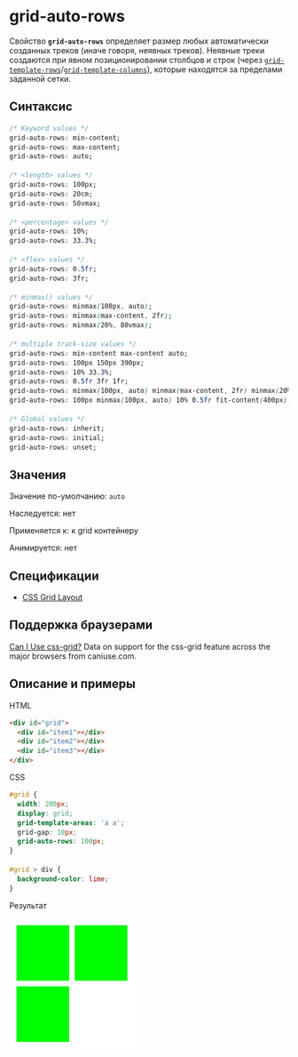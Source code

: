 # grid-auto-rows

Свойство **`grid-auto-rows`** определяет размер любых автоматически созданных треков (иначе говоря, неявных треков). Неявные треки создаются при явном позиционировании столбцов и строк (через [`grid-template-rows`](/css/grid-template-rows/)/[`grid-template-columns`](/css/grid-template-columns/)), которые находятся за пределами заданной сетки.

## Синтаксис

```css
/* Keyword values */
grid-auto-rows: min-content;
grid-auto-rows: max-content;
grid-auto-rows: auto;

/* <length> values */
grid-auto-rows: 100px;
grid-auto-rows: 20cm;
grid-auto-rows: 50vmax;

/* <percentage> values */
grid-auto-rows: 10%;
grid-auto-rows: 33.3%;

/* <flex> values */
grid-auto-rows: 0.5fr;
grid-auto-rows: 3fr;

/* minmax() values */
grid-auto-rows: minmax(100px, auto);
grid-auto-rows: minmax(max-content, 2fr);
grid-auto-rows: minmax(20%, 80vmax);

/* multiple track-size values */
grid-auto-rows: min-content max-content auto;
grid-auto-rows: 100px 150px 390px;
grid-auto-rows: 10% 33.3%;
grid-auto-rows: 0.5fr 3fr 1fr;
grid-auto-rows: minmax(100px, auto) minmax(max-content, 2fr) minmax(20%, 80vmax);
grid-auto-rows: 100px minmax(100px, auto) 10% 0.5fr fit-content(400px);

/* Global values */
grid-auto-rows: inherit;
grid-auto-rows: initial;
grid-auto-rows: unset;
```

## Значения

Значение по-умолчанию: `auto`

Наследуется: нет

Применяется к: к grid контейнеру

Анимируется: нет

## Спецификации

- [CSS Grid Layout](https://drafts.csswg.org/css-grid/#propdef-grid-auto-rows)

## Поддержка браузерами

<p class="ciu_embed" data-feature="css-grid" data-periods="future_1,current,past_1,past_2">
  <a href="http://caniuse.com/#feat=css-grid">Can I Use css-grid?</a> Data on support for the css-grid feature across the major browsers from caniuse.com.
</p>

## Описание и примеры

HTML

```html
<div id="grid">
  <div id="item1"></div>
  <div id="item2"></div>
  <div id="item3"></div>
</div>
```

CSS

```css
#grid {
  width: 200px;
  display: grid;
  grid-template-areas: 'a a';
  grid-gap: 10px;
  grid-auto-rows: 100px;
}

#grid > div {
  background-color: lime;
}
```

Результат

![Пример использования свойства grid-auto-rows](grid-auto-rows.png)
